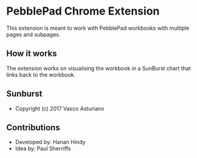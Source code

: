 # PebblePad Chrome Extension

This extension is meant to work with PebblePad workbooks with multiple pages and subpages.

## How it works
The extension works on visualising the workbook in a SunBurst chart that links back to the workbook.


## Sunburst  
- Copyright (c) 2017 Vasco Asturiano

## Contributions
 - Developed by: Hanan Hindy
 - Idea by: Paul Sherriffs

